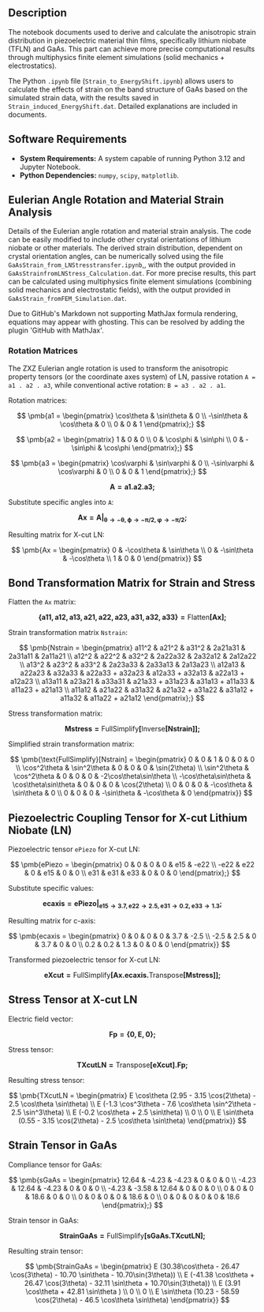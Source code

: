 ## Description
The notebook documents used to derive and calculate the anisotropic strain distribution in piezoelectric material thin films, specifically lithium niobate (TFLN) and GaAs. This part can achieve more precise computational results through multiphysics finite element simulations (solid mechanics + electrostatics). 

The Python `.ipynb` file (`Strain_to_EnergyShift.ipynb`) allows users to calculate the effects of strain on the band structure of GaAs based on the simulated strain data, with the results saved in `Strain_induced_EnergyShift.dat`. Detailed explanations are included in documents.

## Software Requirements
- **System Requirements:** A system capable of running Python 3.12 and Jupyter Notebook.  
- **Python Dependencies:** `numpy`, `scipy`, `matplotlib`.

## Eulerian Angle Rotation and Material Strain Analysis
Details of the Eulerian angle rotation and material strain analysis. The code can be easily modified to include other crystal orientations of lithium niobate or other materials. The derived strain distribution, dependent on crystal orientation angles, can be numerically solved using the file `GaAsStrain_from_LNStresstransfer.ipynb`,, with the output provided in `GaAsStrainfromLNStress_Calculation.dat`. For more precise results, this part can be calculated using multiphysics finite element simulations (combining solid mechanics and electrostatic fields), with the output provided in `GaAsStrain_fromFEM_Simulation.dat`.

Due to GitHub's Markdown not supporting MathJax formula rendering, equations may appear with ghosting. This can be resolved by adding the plugin 'GitHub with MathJax'.
### Rotation Matrices

The ZXZ Eulerian angle rotation is used to  transform the anisotropic property tensors (or the coordinate axes system) of LN, passive rotation `A = a1 . a2 . a3`, while conventional active rotation: `B = a3 . a2 . a1`.

Rotation matrices:

$$
\pmb{a1 = \begin{pmatrix} \cos\theta & \sin\theta & 0 \\ -\sin\theta & \cos\theta & 0 \\ 0 & 0 & 1 \end{pmatrix};}
$$

$$
\pmb{a2 = \begin{pmatrix} 1 & 0 & 0 \\ 0 & \cos\phi & \sin\phi \\ 0 & -\sin\phi & \cos\phi \end{pmatrix};}
$$

$$
\pmb{a3 = \begin{pmatrix} \cos\varphi & \sin\varphi & 0 \\ -\sin\varphi & \cos\varphi & 0 \\ 0 & 0 & 1 \end{pmatrix};}
$$

$$
\pmb{A = a1 . a2 . a3;}
$$

Substitute specific angles into `A`:

$$
\pmb{Ax = A \Big|_{\theta \to -\theta, \phi \to -\pi/2, \varphi \to -\pi/2};}
$$

Resulting matrix for X-cut LN:

$$
\pmb{Ax = \begin{pmatrix} 0 & -\cos\theta & \sin\theta \\ 0 & -\sin\theta & -\cos\theta \\ 1 & 0 & 0 \end{pmatrix}}
$$

## Bond Transformation Matrix for Strain and Stress

Flatten the `Ax` matrix:

$$
\pmb{\{a11, a12, a13, a21, a22, a23, a31, a32, a33\} = \text{Flatten}[Ax];}
$$

Strain transformation matrix `Nstrain`:

$$
\pmb{Nstrain = \begin{pmatrix}
a11^2 & a21^2 & a31^2 & 2a21a31 & 2a31a11 & 2a11a21 \\
a12^2 & a22^2 & a32^2 & 2a22a32 & 2a32a12 & 2a12a22 \\
a13^2 & a23^2 & a33^2 & 2a23a33 & 2a33a13 & 2a13a23 \\
a12a13 & a22a23 & a32a33 & a22a33 + a32a23 & a12a33 + a32a13 & a22a13 + a12a23 \\
a13a11 & a23a21 & a33a31 & a21a33 + a31a23 & a31a13 + a11a33 & a11a23 + a21a13 \\
a11a12 & a21a22 & a31a32 & a21a32 + a31a22 & a31a12 + a11a32 & a11a22 + a21a12
\end{pmatrix};}
$$

Stress transformation matrix:

$$
\pmb{Mstress = \text{FullSimplify}[\text{Inverse}[Nstrain]];}
$$

Simplified strain transformation matrix:

$$
\pmb{\text{FullSimplify}[Nstrain] = \begin{pmatrix}
0 & 0 & 1 & 0 & 0 & 0 \\
\cos^2\theta & \sin^2\theta & 0 & 0 & 0 & \sin(2\theta) \\
\sin^2\theta & \cos^2\theta & 0 & 0 & 0 & -2\cos\theta\sin\theta \\
-\cos\theta\sin\theta & \cos\theta\sin\theta & 0 & 0 & 0 & \cos(2\theta) \\
0 & 0 & 0 & -\cos\theta & \sin\theta & 0 \\
0 & 0 & 0 & -\sin\theta & -\cos\theta & 0
\end{pmatrix}}
$$

## Piezoelectric Coupling Tensor for X-cut Lithium Niobate (LN)

Piezoelectric tensor `ePiezo` for X-cut LN:

$$
\pmb{ePiezo = \begin{pmatrix} 0 & 0 & 0 & 0 & e15 & -e22 \\ -e22 & e22 & 0 & e15 & 0 & 0 \\ e31 & e31 & e33 & 0 & 0 & 0 \end{pmatrix};}
$$

Substitute specific values:

$$
\pmb{ecaxis = ePiezo \Big|_{e15 \to 3.7, e22 \to 2.5, e31 \to 0.2, e33 \to 1.3};}
$$

Resulting matrix for c-axis:

$$
\pmb{ecaxis = \begin{pmatrix} 0 & 0 & 0 & 0 & 3.7 & -2.5 \\ -2.5 & 2.5 & 0 & 3.7 & 0 & 0 \\ 0.2 & 0.2 & 1.3 & 0 & 0 & 0 \end{pmatrix}}
$$

Transformed piezoelectric tensor for X-cut LN:

$$
\pmb{eXcut = \text{FullSimplify}[Ax . ecaxis . \text{Transpose}[Mstress]];}
$$

## Stress Tensor at X-cut LN

Electric field vector:

$$
\pmb{Fp = \{0, E, 0\};}
$$

Stress tensor:

$$
\pmb{TXcutLN = \text{Transpose}[eXcut] . Fp;}
$$

Resulting stress tensor:

$$
\pmb{TXcutLN = \begin{pmatrix}
E \cos\theta (2.95 - 3.15 \cos(2\theta) - 2.5 \cos\theta \sin\theta) \\
E (-1.3 \cos^3\theta - 7.6 \cos\theta \sin^2\theta - 2.5 \sin^3\theta) \\
E (-0.2 \cos\theta + 2.5 \sin\theta) \\
0 \\
0 \\
E \sin\theta (0.55 - 3.15 \cos(2\theta) - 2.5 \cos\theta \sin\theta)
\end{pmatrix}}
$$

## Strain Tensor in GaAs

Compliance tensor for GaAs:

$$
\pmb{sGaAs = \begin{pmatrix}
12.64 & -4.23 & -4.23 & 0 & 0 & 0 \\
-4.23 & 12.64 & -4.23 & 0 & 0 & 0 \\
-4.23 & -3.58 & 12.64 & 0 & 0 & 0 \\
0 & 0 & 0 & 18.6 & 0 & 0 \\
0 & 0 & 0 & 0 & 18.6 & 0 \\
0 & 0 & 0 & 0 & 0 & 18.6
\end{pmatrix};}
$$

Strain tensor in GaAs:

$$
\pmb{StrainGaAs = \text{FullSimplify}[sGaAs . TXcutLN];}
$$

Resulting strain tensor:

$$
\pmb{StrainGaAs = \begin{pmatrix}
E (30.38\cos\theta - 26.47 \cos(3\theta) - 10.70  \sin\theta - 10.70\sin(3\theta)) \\
E (-41.38 \cos\theta + 26.47 \cos(3\theta) - 32.11  \sin\theta + 10.70\sin(3\theta)) \\
E (3.91 \cos\theta + 42.81 \sin\theta ) \\
0 \\
0 \\
E \sin\theta (10.23 - 58.59 \cos(2\theta) - 46.5 \cos\theta \sin\theta)
\end{pmatrix}}
$$
